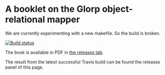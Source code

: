 # A booklet on the Glorp object-relational mapper

We are currently experimenting with a new makefile. So the build is broken. 

[![Build status][badge]][travis]

[travis]: https://travis-ci.org/SquareBracketAssociates/Booklet-Glorp
[badge]: https://travis-ci.org/SquareBracketAssociates/Booklet-Glorp.svg?branch=master

The book is available in PDF in [the releases tab](https://github.com/SquareBracketAssociates/Booklet-Glorp/releases).

The result from the latest successful Travis build can be found the releases panel of this page.